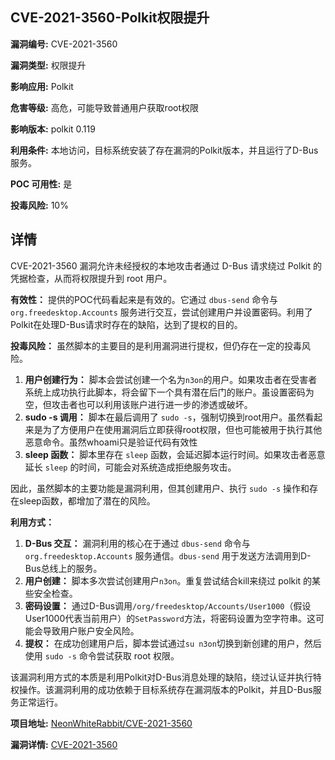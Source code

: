## CVE-2021-3560-Polkit权限提升

**漏洞编号:** CVE-2021-3560

**漏洞类型:** 权限提升

**影响应用:** Polkit

**危害等级:** 高危，可能导致普通用户获取root权限

**影响版本:** polkit 0.119

**利用条件:** 本地访问，目标系统安装了存在漏洞的Polkit版本，并且运行了D-Bus服务。

**POC 可用性:** 是

**投毒风险:** 10%

## 详情

CVE-2021-3560 漏洞允许未经授权的本地攻击者通过 D-Bus 请求绕过 Polkit 的凭据检查，从而将权限提升到 root 用户。

**有效性：**
提供的POC代码看起来是有效的。它通过 `dbus-send` 命令与 `org.freedesktop.Accounts` 服务进行交互，尝试创建用户并设置密码。利用了Polkit在处理D-Bus请求时存在的缺陷，达到了提权的目的。

**投毒风险：**
虽然脚本的主要目的是利用漏洞进行提权，但仍存在一定的投毒风险。

1.  **用户创建行为：** 脚本会尝试创建一个名为`n3on`的用户。如果攻击者在受害者系统上成功执行此脚本，将会留下一个具有潜在后门的账户。虽设置密码为空，但攻击者也可以利用该账户进行进一步的渗透或破坏。
2.  **sudo -s 调用：** 脚本在最后调用了 `sudo -s`，强制切换到root用户。虽然看起来是为了方便用户在使用漏洞后立即获得root权限，但也可能被用于执行其他恶意命令。虽然whoami只是验证代码有效性
3.  **sleep 函数：** 脚本里存在 `sleep` 函数，会延迟脚本运行时间。如果攻击者恶意延长 `sleep` 的时间，可能会对系统造成拒绝服务攻击。

因此，虽然脚本的主要功能是漏洞利用，但其创建用户、执行 `sudo -s` 操作和存在sleep函数，都增加了潜在的风险。

**利用方式：**

1.  **D-Bus 交互：** 漏洞利用的核心在于通过 `dbus-send` 命令与 `org.freedesktop.Accounts` 服务通信。`dbus-send` 用于发送方法调用到D-Bus总线上的服务。
2.  **用户创建：** 脚本多次尝试创建用户`n3on`。重复尝试结合kill来绕过 polkit 的某些安全检查。
3.  **密码设置：** 通过D-Bus调用`/org/freedesktop/Accounts/User1000`（假设User1000代表当前用户）的`SetPassword`方法，将密码设置为空字符串。这可能会导致用户账户安全风险。
4.  **提权：** 在成功创建用户后，脚本尝试通过`su n3on`切换到新创建的用户，然后使用 `sudo -s` 命令尝试获取 root 权限。

该漏洞利用方式的本质是利用Polkit对D-Bus消息处理的缺陷，绕过认证并执行特权操作。该漏洞利用的成功依赖于目标系统存在漏洞版本的Polkit，并且D-Bus服务正常运行。


**项目地址:** [NeonWhiteRabbit/CVE-2021-3560](https://github.com/NeonWhiteRabbit/CVE-2021-3560)

**漏洞详情:** [CVE-2021-3560](https://nvd.nist.gov/vuln/detail/CVE-2021-3560)